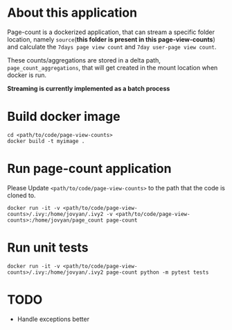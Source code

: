 # About this application
Page-count is a dockerized application, that can stream a specific folder location, namely
`source`(**this folder is present in this page-view-counts**)
and calculate the `7days page view count` and `7day user-page view count`.

These counts/aggregations are stored in a delta path, `page_count_aggregations`, that will get
created in the mount location when docker is run.

**Streaming is currently implemented as a batch process**

# Build docker image
```
cd <path/to/code/page-view-counts>
docker build -t myimage .
```

# Run page-count application
Please Update `<path/to/code/page-view-counts>` to the path that the code is cloned to.

```
docker run -it -v <path/to/code/page-view-counts>/.ivy:/home/jovyan/.ivy2 -v <path/to/code/page-view-counts>:/home/jovyan/page_count page-count
```

# Run unit tests
```
docker run -it -v <path/to/code/page-view-counts>/.ivy:/home/jovyan/.ivy2 page-count python -m pytest tests
```

# TODO
* Handle exceptions better
